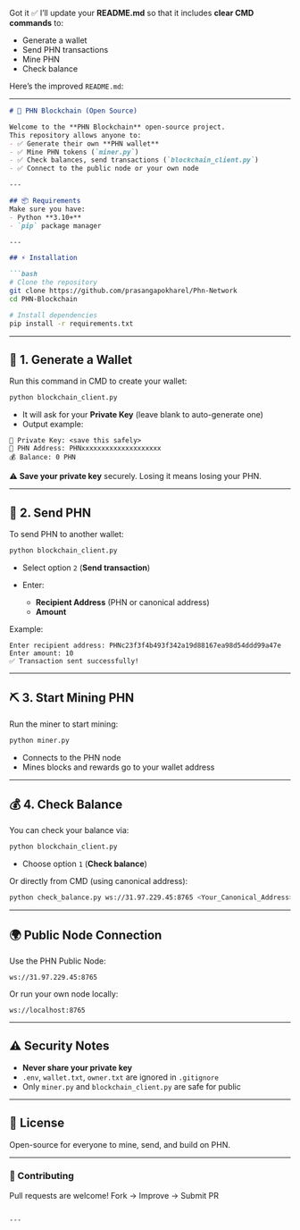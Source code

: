 Got it ✅
I’ll update your **README.md** so that it includes **clear CMD commands** to:

* Generate a wallet
* Send PHN transactions
* Mine PHN
* Check balance

Here’s the improved `README.md`:

---

````markdown
# 🚀 PHN Blockchain (Open Source)

Welcome to the **PHN Blockchain** open-source project.  
This repository allows anyone to:
- ✅ Generate their own **PHN wallet**
- ✅ Mine PHN tokens (`miner.py`)
- ✅ Check balances, send transactions (`blockchain_client.py`)
- ✅ Connect to the public node or your own node

---

## 📦 Requirements
Make sure you have:
- Python **3.10+**
- `pip` package manager

---

## ⚡ Installation

```bash
# Clone the repository
git clone https://github.com/prasangapokharel/Phn-Network
cd PHN-Blockchain

# Install dependencies
pip install -r requirements.txt
````

---

## 🔑 1. Generate a Wallet

Run this command in CMD to create your wallet:

```bash
python blockchain_client.py
```

* It will ask for your **Private Key** (leave blank to auto-generate one)
* Output example:

```
🔑 Private Key: <save this safely>
📱 PHN Address: PHNxxxxxxxxxxxxxxxxxxxx
💰 Balance: 0 PHN
```

⚠️ **Save your private key** securely. Losing it means losing your PHN.

---

## 💸 2. Send PHN

To send PHN to another wallet:

```bash
python blockchain_client.py
```

* Select option `2` (**Send transaction**)
* Enter:

  * **Recipient Address** (PHN or canonical address)
  * **Amount**

Example:

```
Enter recipient address: PHNc23f3f4b493f342a19d88167ea98d54ddd99a47e
Enter amount: 10
✅ Transaction sent successfully!
```

---

## ⛏ 3. Start Mining PHN

Run the miner to start mining:

```bash
python miner.py
```

* Connects to the PHN node
* Mines blocks and rewards go to your wallet address

---

## 💰 4. Check Balance

You can check your balance via:

```bash
python blockchain_client.py
```

* Choose option `1` (**Check balance**)

Or directly from CMD (using canonical address):

```bash
python check_balance.py ws://31.97.229.45:8765 <Your_Canonical_Address>
```

---

## 🌍 Public Node Connection

Use the PHN Public Node:

```
ws://31.97.229.45:8765
```

Or run your own node locally:

```
ws://localhost:8765
```

---

## ⚠️ Security Notes

* **Never share your private key**
* `.env`, `wallet.txt`, `owner.txt` are ignored in `.gitignore`
* Only `miner.py` and `blockchain_client.py` are safe for public

---

## 📄 License

Open-source for everyone to mine, send, and build on PHN.

---

### 🤝 Contributing

Pull requests are welcome!
Fork → Improve → Submit PR

````

---

